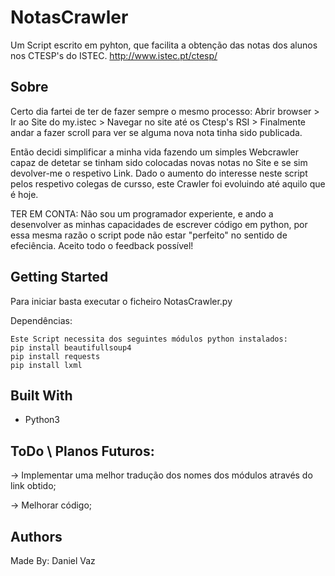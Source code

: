 # NotasCrawler

Um Script escrito em pyhton, que facilita a obtenção das notas dos alunos nos CTESP's do ISTEC.
http://www.istec.pt/ctesp/

## Sobre

Certo dia fartei de ter de fazer sempre o mesmo processo:
Abrir browser > Ir ao Site do my.istec > Navegar no site até os Ctesp's RSI > Finalmente andar a fazer scroll para ver se alguma nova nota tinha sido publicada. 

Então decidi simplificar a minha vida fazendo um simples Webcrawler capaz de detetar se tinham sido colocadas novas notas no Site e se sim devolver-me o respetivo Link. Dado o aumento do interesse neste script pelos respetivo colegas de cursso, este Crawler foi evoluindo até aquilo que é hoje. 


TER EM CONTA: Não sou um programador experiente, e ando a desenvolver as minhas capacidades de escrever código em python, por essa mesma razão o script pode não estar "perfeito" no sentido de efeciência. Aceito todo o feedback possível! 

## Getting Started

Para iniciar basta executar o ficheiro NotasCrawler.py

Dependências:
```
Este Script necessita dos seguintes módulos python instalados: 
pip install beautifullsoup4
pip install requests
pip install lxml
```

## Built With

* Python3

## ToDo \ Planos Futuros:
-> Implementar uma melhor tradução dos nomes dos módulos através do link obtido;

-> Melhorar código;

## Authors
Made By: Daniel Vaz 
